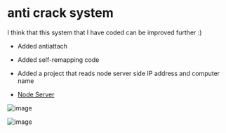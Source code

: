 # anti crack system

I think that this system that I have coded can be improved further :)

* Added antiattach

* Added self-remapping code

* Added a project that reads node server side IP address and computer name

* [Node Server](https://github.com/ReFo0/node-ip-country-server)

![image](https://github.com/ReFo0/anti-crack-system/assets/77904942/be7caaf0-3e14-4582-b9ae-845b2f06fb8f)


![image](https://github.com/ReFo0/anti-crack-system/assets/77904942/e71d4456-793e-41aa-b2b7-3725056443f3)

